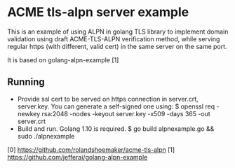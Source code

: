 # ACME tls-alpn server example

This is an example of using ALPN in golang TLS library to implement domain
validation using draft ACME-TLS-ALPN verification method, while serving regular
https (with different, valid cert) in the same server on the same port.

It is based on golang-alpn-example [1]

## Running

* Provide ssl cert to be served on https connection in server.crt, server.key.
  You can generate a self-signed one using:
  $ openssl req -newkey rsa:2048 -nodes -keyout server.key -x509 -days 365 -out server.crt
* Build and run. Golang 1.10 is required.
  $ go build alpnexample.go && sudo ./alpnexample

[0] https://github.com/rolandshoemaker/acme-tls-alpn
[1] https://github.com/jefferai/golang-alpn-example
